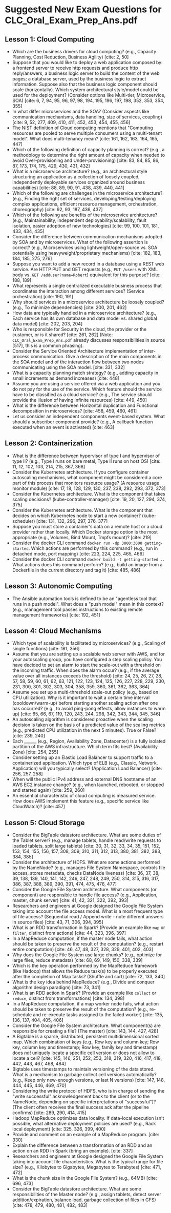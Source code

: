 # Suggested New Exam Questions for CLC_Oral_Exam_Prep_Ans.pdf

## Lesson 1: Cloud Computing

* Which are the business drivers for cloud computing? (e.g., Capacity Planning, Cost Reduction, Business Agility) [cite: 2, 50]
* Suppose that you would like to deploy a web application composed by: a frontend server to receive http requests and produce http reply/answers, a business logic server to build the content of the web pages; a database server, used by the business logic to extract information. Suppose also that the business logic component should scale (horizontally). Which system architectural style/model could be used for the deployment? (Consider options like Multi-tier, Microservice, SOA) [cite: 6, 7, 94, 95, 96, 97, 98, 194, 195, 196, 197, 198, 352, 353, 354, 355]
* In what differ microservices and the SOA? (Consider aspects like communication mechanisms, data handling, size of services, coupling) [cite: 9, 52, 277, 409, 410, 411, 452, 453, 454, 455, 456]
* The NIST definition of Cloud computing mentions that "Computing resources are pooled to serve multiple consumers using a multi-tenant model". What does multi-tenancy mean? [cite: 161, 162, 163, 164, 165, 447]
* Which of the following definition of capacity planning is correct? (e.g., a methodology to determine the right amount of capacity when needed to avoid Over-provisioning and Under-provisioning) [cite: 83, 84, 85, 86, 87, 173, 174, 175, 429, 430, 431, 432]
* What is a microservice architecture? (e.g., an architectural style structuring an application as a collection of loosely coupled, independently deployable services organized around business capabilities) [cite: 88, 89, 90, 91, 438, 439, 440, 441]
* Which of the following are challenges in the microservice architecture? (e.g., Finding the right set of services, developing/testing/deploying complex applications, efficient resource management, orchestration, choreography) [cite: 92, 93, 187, 436, 437]
* Which of the following are benefits of the microservice architecture? (e.g., Maintainability, independent deployability/scalability, fault isolation, easier adoption of new technologies) [cite: 99, 100, 101, 181, 433, 434, 435]
* Consider the difference between communication mechanisms adopted by SOA and by microservices. What of the following assertion is correct? (e.g., Microservices using lightweight/open-source vs. SOA potentially using heavyweight/proprietary mechanisms) [cite: 182, 183, 184, 185, 275, 276]
* Suppose you want to add a new record in a database using a REST web service. Are HTTP PUT and GET requests (e.g., `PUT /users` with XML body vs. `GET /adduser?name=Robert`) equivalent for this purpose? [cite: 188, 189]
* What represents a single centralized executable business process that coordinates the interaction among different services? (Service orchestration) [cite: 190, 191]
* Why should services in a microservice architecture be loosely coupled? (e.g., To minimize dependencies) [cite: 200, 201, 462]
* How data are typically handled in a microservice architecture? (e.g., Each service has its own database and data model vs. shared global data model) [cite: 202, 203, 204]
* Who is responsible for Security in the cloud, the provider or the customer, or is it shared? [cite: 261, 262] (Note: `CLC_Oral_Exam_Prep_Ans.pdf` already discusses responsibilities in source [517], this is a common phrasing).
* Consider the Service Oriented Architecture implementation of inter-process communication. Give a description of the main components in the SOA model and of the interaction flow between two nodes communicating using the SOA model. [cite: 331, 332]
* What is a capacity planning match strategy? (e.g., adding capacity in small increments as demand increases) [cite: 448]
* Assume you are using a service offered via a web application and you do not pay for the use of the service. Which feature should the service have to be classified as a cloud service? (e.g., The service should provide the illusion of having infinite resources) [cite: 449, 450]
* What is the difference between Horizontal duplication and Functional decomposition in microservices? [cite: 458, 459, 460, 461]
* Let us consider an independent components event-based system. What should a subscriber component provide? (e.g., A callback function executed when an event is activated) [cite: 463]

## Lesson 2: Containerization

* What is the difference between hypervisor of type I and hypervisor of type II? (e.g., Type I runs on bare metal, Type II runs on host OS) [cite: 11, 12, 102, 103, 214, 215, 367, 368]
* Consider the Kubernetes architecture. If you configure container autoscaling mechanisms, what component might be considered a core part of this process that monitors resource usage? (A resource usage monitor module) [cite: 17, 18, 128, 129, 130, 237, 238, 292, 293, 372, 373]
* Consider the Kubernetes architecture. What is the component that takes scaling decisions? (kube-controller-manager) [cite: 19, 20, 127, 294, 374, 375]
* Consider the Kubernetes architecture. What is the component that decides on which Kubernetes node to start a new container? (kube-scheduler) [cite: 131, 132, 296, 297, 376, 377]
* Suppose you must store a container's data on a remote host or a cloud provider rather than locally. Which Docker storage option is the most appropriate (e.g., Volumes, Bind Mount, Tmpfs mount)? [cite: 219]
* Consider the docker CLI command `docker run -dp 3000:3000 getting-started`. Which actions are performed by this command? (e.g., run in detached mode, port mapping) [cite: 223, 224, 225, 465, 466]
* Consider the docker CLI command `docker build -t getting-started .`. What actions does this command perform? (e.g., build an image from a Dockerfile in the current directory and tag it) [cite: 485, 486]

## Lesson 3: Autonomic Computing

* The Ansible automation tools is defined to be an "agentless tool that runs in a push model". What does a "push model" mean in this context? (e.g., management tool passes instructions to existing remote management frameworks) [cite: 192, 451]

## Lesson 4: Cloud Mechanisms

* Which type of scalability is facilitated by microservices? (e.g., Scaling of single functions) [cite: 181, 356]
* Assume that you are setting up a scalable web server with AWS, and for your autoscaling group, you have configured a step scaling policy. You have decided to set an alarm to start the scale-out with a threshold on the incoming traffic. When does the alarm occur? (e.g., if the average value over all instances exceeds the threshold) [cite: 24, 25, 26, 27, 28, 57, 58, 59, 60, 61, 62, 63, 121, 122, 123, 124, 125, 126, 227, 228, 229, 230, 231, 300, 301, 302, 303, 304, 358, 359, 360, 361, 362, 363, 364]
* Assume you set up a multi-threshold scale-out policy (e.g., based on CPU utilization). Why is it important to wait a certain time interval (cooldown/warm-up) before starting another scaling action after one has occurred? (e.g., to avoid ping-pong effects, allow instances to warm up) [cite: 65, 66, 67, 119, 120, 243, 244, 298, 342, 343, 344, 345, 346]
* An autoscaling algorithm is considered proactive when the scaling decision is taken on the basis of a predicted value of the scaling metrics (e.g., predicted CPU utilization in the next 5 minutes). True or False? [cite: 239, 240]
* Each ______ (e.g., Region, Availability Zone, Datacenter) is a fully isolated partition of the AWS infrastructure. Which term fits best? (Availability Zone) [cite: 254, 255]
* Consider setting up an Elastic Load Balancer to support traffic to a containerized application. Which type of ELB (e.g., Classic, Network, Application) will you typically select? (Application Load Balancer) [cite: 256, 257, 258]
* When will the public IPv4 address and external DNS hostname of an AWS EC2 instance change? (e.g., when launched, rebooted, or stopped and started again) [cite: 259, 260]
* An essential characteristic of cloud computing is measured service. How does AWS implement this feature (e.g., specific service like CloudWatch)? [cite: 457]

## Lesson 5: Cloud Storage

* Consider the BigTable datastore architecture. What are some duties of the Tablet server? (e.g., manage tablets, handle read/write requests to loaded tablets, split large tablets) [cite: 30, 31, 32, 33, 34, 35, 151, 152, 153, 154, 155, 156, 157, 308, 309, 310, 311, 312, 313, 380, 381, 382, 383, 384, 385]
* Consider the architecture of HDFS. What are some actions performed by the NameNode? (e.g., manages File System Namespace, controls file access, stores metadata, checks DataNode liveness) [cite: 36, 37, 38, 39, 138, 139, 140, 141, 142, 246, 247, 248, 249, 250, 314, 315, 316, 317, 386, 387, 388, 389, 390, 391, 474, 475, 476, 477]
* Consider the Google File System architecture. What components (or component) are responsible to handle file access? (e.g., Application, master, chunk server) [cite: 41, 42, 321, 322, 392, 393]
* Researchers and engineers at Google designed the Google File System taking into account the file access model. What is a most frequent type of file access? (Sequential read / Append write - note different answers in source files) [cite: 43, 71, 306, 394, 395]
* What is an RDD transformation in Spark? (Provide an example like `map` or `filter`, distinct from actions) [cite: 44, 323, 396, 397]
* In a MapReduce computation, if the master node fails, what action should be taken to preserve the result of the computation? (e.g., restart entire computation) [cite: 46, 47, 48, 327, 328, 329, 401, 402, 403]
* Why does the Google File System use large chunks? (e.g., optimize for large files, reduce metadata) [cite: 68, 69, 149, 150, 338, 339]
* Which is the key operation performed by the MapReduce framework (like Hadoop) that allows the Reduce task(s) to be properly executed after the completion of Map tasks? (Shuffle and sort) [cite: 72, 133, 340]
* What is the key idea behind MapReduce? (e.g., Divide and conquer algorithm design paradigm) [cite: 73, 341]
* What is an RDD action in Spark? (Provide an example like `collect` or `reduce`, distinct from transformations) [cite: 134, 398]
* In a MapReduce computation, if a map worker node fails, what action should be taken to preserve the result of the computation? (e.g., re-schedule and re-execute tasks assigned to the failed worker) [cite: 135, 136, 137, 404, 405, 406]
* Consider the Google File System architecture. What component(s) are responsible for creating a file? (The master) [cite: 143, 144, 427, 428]
* A Bigtable is a sparse, distributed, persistent multidimensional sorted map. Which combination of keys (e.g., Row key and column key; Row key, column key and timestamp; Row key, family key and timestamp) does *not* uniquely locate a specific cell version or does not allow to locate a cell? [cite: 145, 146, 251, 252, 253, 318, 319, 320, 416, 417, 418, 442, 443, 467, 468, 484]
* Bigtable uses timestamps to maintain versioning of the data stored. What is a mechanism to garbage collect cell versions automatically? (e.g., Keep only new-enough versions, or last N versions) [cite: 147, 148, 444, 445, 446, 469, 470]
* Considering the write protocol of HDFS, who is in charge of sending the "write successful" acknowledgement back to the client (or to the NameNode, depending on specific interpretations of "successful")? (The client often receives the final success ack after the pipeline confirms) [cite: 289, 290, 414, 415]
* Hadoop MapReduce optimizes data locality. If data-local execution isn't possible, what alternative deployment policies are used? (e.g., Rack local deployment) [cite: 325, 326, 399, 400]
* Provide and comment on an example of a MapReduce program. [cite: 330]
* Explain the difference between a transformation of an RDD and an action on an RDD in Spark (bring an example). [cite: 337]
* Researchers and engineers at Google designed the Google File System taking into account file characteristics. What is the typical range for file size? (e.g., Kilobytes to Gigabytes, Megabytes to Terabytes) [cite: 471, 472]
* What is the chunk size in the Google File System? (e.g., 64MB) [cite: 696, 473]
* Consider the BigTable datastore architecture. What are some responsibilities of the Master node? (e.g., assign tablets, detect server addition/expiration, balance load, garbage collection of files in GFS) [cite: 478, 479, 480, 481, 482, 483]